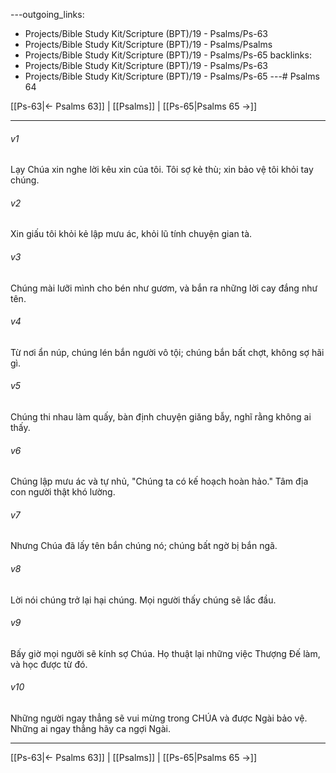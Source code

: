 ---outgoing_links:
  - Projects/Bible Study Kit/Scripture (BPT)/19 - Psalms/Ps-63
  - Projects/Bible Study Kit/Scripture (BPT)/19 - Psalms/Psalms
  - Projects/Bible Study Kit/Scripture (BPT)/19 - Psalms/Ps-65
backlinks:
  - Projects/Bible Study Kit/Scripture (BPT)/19 - Psalms/Ps-63
  - Projects/Bible Study Kit/Scripture (BPT)/19 - Psalms/Ps-65
---# Psalms 64

[[Ps-63|← Psalms 63]] | [[Psalms]] | [[Ps-65|Psalms 65 →]]
***



###### v1 
Lạy Chúa xin nghe lời kêu xin của tôi. Tôi sợ kẻ thù; xin bảo vệ tôi khỏi tay chúng. 

###### v2 
Xin giấu tôi khỏi kẻ lập mưu ác, khỏi lũ tính chuyện gian tà. 

###### v3 
Chúng mài lưỡi mình cho bén như gươm, và bắn ra những lời cay đắng như tên. 

###### v4 
Từ nơi ẩn núp, chúng lén bắn người vô tội; chúng bắn bất chợt, không sợ hãi gì. 

###### v5 
Chúng thi nhau làm quấy, bàn định chuyện giăng bẫy, nghĩ rằng không ai thấy. 

###### v6 
Chúng lập mưu ác và tự nhủ, "Chúng ta có kế hoạch hoàn hảo." Tâm địa con người thật khó lường. 

###### v7 
Nhưng Chúa đã lấy tên bắn chúng nó; chúng bất ngờ bị bắn ngã. 

###### v8 
Lời nói chúng trở lại hại chúng. Mọi người thấy chúng sẽ lắc đầu. 

###### v9 
Bấy giờ mọi người sẽ kính sợ Chúa. Họ thuật lại những việc Thượng Đế làm, và học được từ đó. 

###### v10 
Những người ngay thẳng sẽ vui mừng trong CHÚA và được Ngài bảo vệ. Những ai ngay thẳng hãy ca ngợi Ngài.

***
[[Ps-63|← Psalms 63]] | [[Psalms]] | [[Ps-65|Psalms 65 →]]
